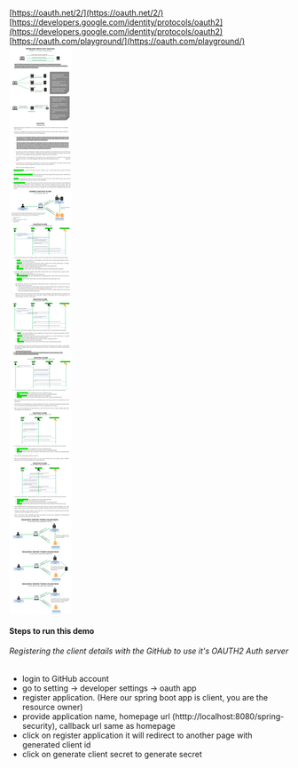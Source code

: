 [https://oauth.net/2/](https://oauth.net/2/)</br>
[https://developers.google.com/identity/protocols/oauth2](https://developers.google.com/identity/protocols/oauth2)</br>
[https://oauth.com/playground/](https://oauth.com/playground/)</br>
<img src="images/oauth.png">

#### Steps to run this demo
###### Registering the client details with the GitHub to use it's OAUTH2 Auth server
* login to GitHub account
* go to setting -> developer settings -> oauth app
* register application. (Here our spring boot app is client, you are the resource owner)
* provide application name, homepage url (htttp://localhost:8080/spring-security), callback url same as homepage
* click on register application it will redirect to another page with generated client id
* click on generate client secret to generate secret
